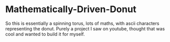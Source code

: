 # Mathematically-Driven-Donut
So this is essentially a spinning torus, lots of maths, with ascii characters representing the donut. Purely a project I saw on youtube, thought that was cool and wanted to build it for myself.
